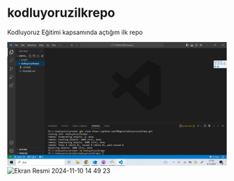 # kodluyoruzilkrepo
Kodluyoruz Eğitimi kapsamında açtığım ilk repo

![projemin resmi](<Ekran Görüntüsü (335).png>)
<img width="576" alt="Ekran Resmi 2024-11-10 14 49 23" src="https://github.com/user-attachments/assets/63870da4-65f9-4056-87a6-277fb04b0ba9">
